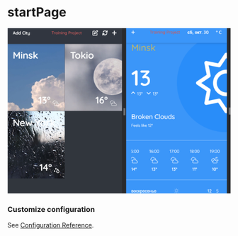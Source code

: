 # startPage

![alt text](https://github.com/Peterblr/weatherapp/blob/master/src/assets/Weather_1.png)

### Customize configuration
See [Configuration Reference](https://peterblr.github.io/StartPage/).

